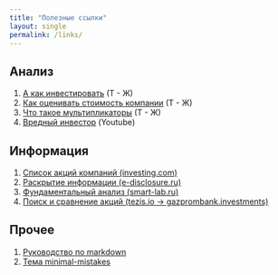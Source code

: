 ```yaml
---
title: "Полезные ссылки"
layout: single
permalink: /links/
---
```


## Анализ

1. [А как инвестировать](https://journal.tinkoff.ru/pro/invest/) (Т - Ж)
1. [Как оценивать стоимость компании](https://journal.tinkoff.ru/razum/) (Т - Ж)
1. [Что такое мультипликаторы](https://journal.tinkoff.ru/multilplicator/) (Т - Ж)
1. [Вредный инвестор](https://www.youtube.com/channel/UCbhXz_OPX3B0eTimt24PGVQ) (Youtube)


## Информация

1. [Список акций компаний (investing.com)](https://ru.investing.com/stock-screener)
1. [Раскрытие информации (e-disclosure.ru)](https://www.e-disclosure.ru/)
1. [Фундаментальный анализ (smart-lab.ru)](https://smart-lab.ru/q/shares_fundamental/)
1. [Поиск и сравнение акций (tezis.io -> gazprombank.investments)](https://gazprombank.investments/)


## Прочее

1. [Руководство по markdown](https://paulradzkov.com/2014/markdown_cheatsheet/)
1. [Тема minimal-mistakes](https://github.com/mmistakes/minimal-mistakes)
